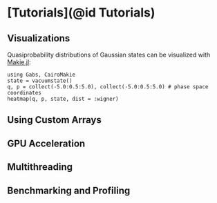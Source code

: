 # [Tutorials](@id Tutorials)

## Visualizations

Quasiprobability distributions of Gaussian states can be visualized with [Makie.jl](https://github.com/MakieOrg/Makie.jl):

```@example
using Gabs, CairoMakie
state = vacuumstate()
q, p = collect(-5.0:0.5:5.0), collect(-5.0:0.5:5.0) # phase space coordinates
heatmap(q, p, state, dist = :wigner)
```

## Using Custom Arrays

## GPU Acceleration

## Multithreading

## Benchmarking and Profiling

